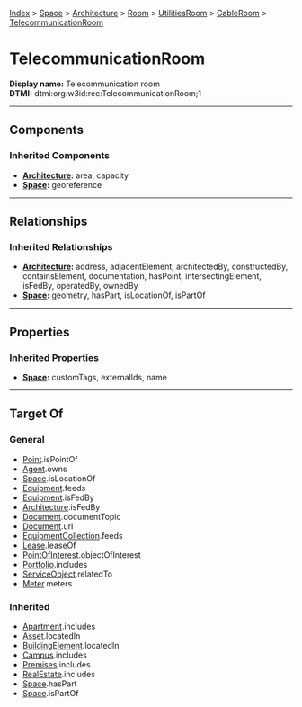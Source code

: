 [Index](../../../../../index.md) > [Space](../../../../Space.md) > [Architecture](../../../Architecture.md) > [Room](../../Room.md) > [UtilitiesRoom](../UtilitiesRoom.md) > [CableRoom](CableRoom.md) > [TelecommunicationRoom](#)
# TelecommunicationRoom

**Display name:** Telecommunication room<br />
**DTMI:** dtmi:org:w3id:rec:TelecommunicationRoom;1

---

## Components

### Inherited Components
* **[Architecture](../../../Architecture.md):** area, capacity
* **[Space](../../../../Space.md):** georeference

---

## Relationships

### Inherited Relationships
* **[Architecture](../../../Architecture.md):** address, adjacentElement, architectedBy, constructedBy, containsElement, documentation, hasPoint, intersectingElement, isFedBy, operatedBy, ownedBy
* **[Space](../../../../Space.md):** geometry, hasPart, isLocationOf, isPartOf

---

## Properties

### Inherited Properties
* **[Space](../../../../Space.md):** customTags, externalIds, name

---

## Target Of
### General
* [Point](../../../../../Point/Point.md).isPointOf
* [Agent](../../../../../Agent/Agent.md).owns
* [Space](../../../../Space.md).isLocationOf
* [Equipment](../../../../../Asset/Equipment/Equipment.md).feeds
* [Equipment](../../../../../Asset/Equipment/Equipment.md).isFedBy
* [Architecture](../../../Architecture.md).isFedBy
* [Document](../../../../../Information/Document/Document.md).documentTopic
* [Document](../../../../../Information/Document/Document.md).url
* [EquipmentCollection](../../../../../Collection/Equipment-.md).feeds
* [Lease](../../../../../Event/Lease.md).leaseOf
* [PointOfInterest](../../../../../Information/PointOfInterest.md).objectOfInterest
* [Portfolio](../../../../../Collection/Portfolio.md).includes
* [ServiceObject](../../../../../Information/ServiceObject/ServiceObject.md).relatedTo
* [Meter](../../../../../Asset/Equipment/Meter/Meter.md).meters
### Inherited
* [Apartment](../../../../../Collection/Apartment.md).includes
* [Asset](../../../../../Asset/Asset.md).locatedIn
* [BuildingElement](../../../../../BuildingElement/BuildingElement.md).locatedIn
* [Campus](../../../../../Collection/Campus.md).includes
* [Premises](../../../../../Collection/Premises.md).includes
* [RealEstate](../../../../../Collection/RealEstate.md).includes
* [Space](../../../../Space.md).hasPart
* [Space](../../../../Space.md).isPartOf
